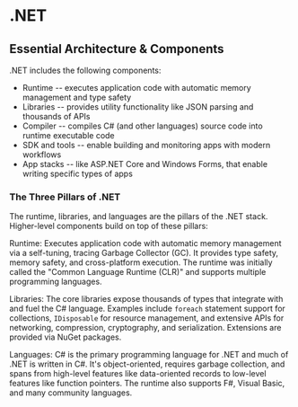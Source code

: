 # .NET
## Essential Architecture & Components

.NET includes the following components:

- Runtime -- executes application code with automatic memory management and type safety
- Libraries -- provides utility functionality like JSON parsing and thousands of APIs
- Compiler -- compiles C# (and other languages) source code into runtime executable code
- SDK and tools -- enable building and monitoring apps with modern workflows
- App stacks -- like ASP.NET Core and Windows Forms, that enable writing specific types of apps

### The Three Pillars of .NET

The runtime, libraries, and languages are the pillars of the .NET stack. Higher-level components build on top of these pillars:

Runtime: Executes application code with automatic memory management via a self-tuning, tracing Garbage Collector (GC). It provides type safety, memory safety, and cross-platform execution. The runtime was initially called the "Common Language Runtime (CLR)" and supports multiple programming languages.

Libraries: The core libraries expose thousands of types that integrate with and fuel the C# language. Examples include `foreach` statement support for collections, `IDisposable` for resource management, and extensive APIs for networking, compression, cryptography, and serialization. Extensions are provided via NuGet packages.

Languages: C# is the primary programming language for .NET and much of .NET is written in C#. It's object-oriented, requires garbage collection, and spans from high-level features like data-oriented records to low-level features like function pointers. The runtime also supports F#, Visual Basic, and many community languages.

